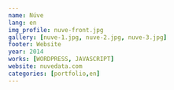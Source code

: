 ```yaml
---
name: Núve
lang: en
img_profile: nuve-front.jpg
gallery: [nuve-1.jpg, nuve-2.jpg, nuve-3.jpg]
footer: Website
year: 2014
works: [WORDPRESS, JAVASCRIPT]
website: nuvedata.com
categories: [portfolio,en]
---
```

